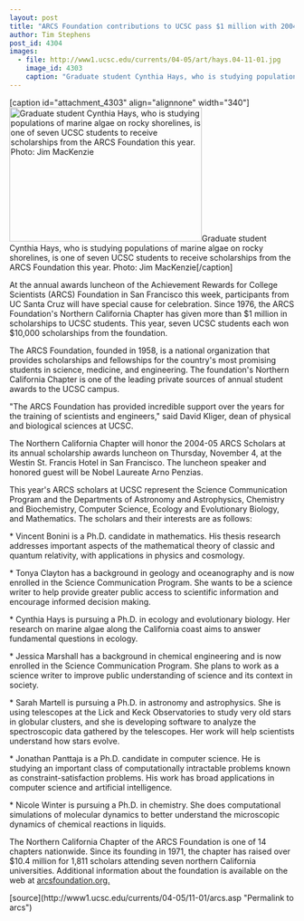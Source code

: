 ```yaml
---
layout: post
title: "ARCS Foundation contributions to UCSC pass $1 million with 2004-05 scholarships for seven top students"
author: Tim Stephens
post_id: 4304
images:
  - file: http://www1.ucsc.edu/currents/04-05/art/hays.04-11-01.jpg
    image_id: 4303
    caption: "Graduate student Cynthia Hays, who is studying populations of marine algae on rocky shorelines, is one of seven UCSC students to receive scholarships from the ARCS Foundation this year. Photo: Jim MacKenzie"
---
```


[caption id="attachment_4303" align="alignnone" width="340"]<a href="http://localhost/mysite/wp-content/uploads/2004/11/hays.04-11-01.jpg"><img class="size-full wp-image-4303" src="http://localhost/mysite/wp-content/uploads/2004/11/hays.04-11-01.jpg" alt="Graduate student Cynthia Hays, who is studying populations of marine algae on rocky shorelines, is one of seven UCSC students to receive scholarships from the ARCS Foundation this year. Photo: Jim MacKenzie" width="340" height="237" /></a>Graduate student Cynthia Hays, who is studying populations of marine algae on rocky shorelines, is one of seven UCSC students to receive scholarships from the ARCS Foundation this year. Photo: Jim MacKenzie[/caption]
<a name="content" id="content"></a>
<p>
  At the annual awards luncheon of the Achievement Rewards for College Scientists (ARCS) Foundation in San Francisco this week, participants from UC Santa Cruz will have special cause for celebration. Since 1976, the ARCS Foundation's Northern California Chapter has given more than $1 million in scholarships to UCSC students. This year, seven UCSC students each won $10,000 scholarships from the foundation.
</p>
<p>
  The ARCS Foundation, founded in 1958, is a national organization that provides scholarships and fellowships for the country's most promising students in science, medicine, and engineering. The foundation's Northern California Chapter is one of the leading private sources of annual student awards to the UCSC campus.
</p>
<p>
  "The ARCS Foundation has provided incredible support over the years for the training of scientists and engineers," said David Kliger, dean of physical and biological sciences at UCSC.
</p>
<p>
  The Northern California Chapter will honor the 2004-05 ARCS Scholars at its annual scholarship awards luncheon on Thursday, November 4, at the Westin St. Francis Hotel in San Francisco. The luncheon speaker and honored guest will be Nobel Laureate Arno Penzias.
</p>
<p>
  This year's ARCS scholars at UCSC represent the Science Communication Program and the Departments of Astronomy and Astrophysics, Chemistry and Biochemistry, Computer Science, Ecology and Evolutionary Biology, and Mathematics. The scholars and their interests are as follows:
</p>
<p>
  * Vincent Bonini is a Ph.D. candidate in mathematics. His thesis research addresses important aspects of the mathematical theory of classic and quantum relativity, with applications in physics and cosmology.
</p>
<p>
  * Tonya Clayton has a background in geology and oceanography and is now enrolled in the Science Communication Program. She wants to be a science writer to help provide greater public access to scientific information and encourage informed decision making.
</p>
<p>
  * Cynthia Hays is pursuing a Ph.D. in ecology and evolutionary biology. Her research on marine algae along the California coast aims to answer fundamental questions in ecology.
</p>
<p>
  * Jessica Marshall has a background in chemical engineering and is now enrolled in the Science Communication Program. She plans to work as a science writer to improve public understanding of science and its context in society.
</p>
<p>
  * Sarah Martell is pursuing a Ph.D. in astronomy and astrophysics. She is using telescopes at the Lick and Keck Observatories to study very old stars in globular clusters, and she is developing software to analyze the spectroscopic data gathered by the telescopes. Her work will help scientists understand how stars evolve.
</p>
<p>
  * Jonathan Panttaja is a Ph.D. candidate in computer science. He is studying an important class of computationally intractable problems known as constraint-satisfaction problems. His work has broad applications in computer science and artificial intelligence.
</p>
<p>
  * Nicole Winter is pursuing a Ph.D. in chemistry. She does computational simulations of molecular dynamics to better understand the microscopic dynamics of chemical reactions in liquids.
</p>
<p>
  The Northern California Chapter of the ARCS Foundation is one of 14 chapters nationwide. Since its founding in 1971, the chapter has raised over $10.4 million for 1,811 scholars attending seven northern California universities. Additional information about the foundation is available on the web at <a href="http://arcsfoundation.org">arcsfoundation.org.</a>
</p>
<form>

</form>
<p>
  <a href="http://currents.ucsc.edu/"></a>
</p>
<p>

</p>
[source](http://www1.ucsc.edu/currents/04-05/11-01/arcs.asp "Permalink to arcs")

